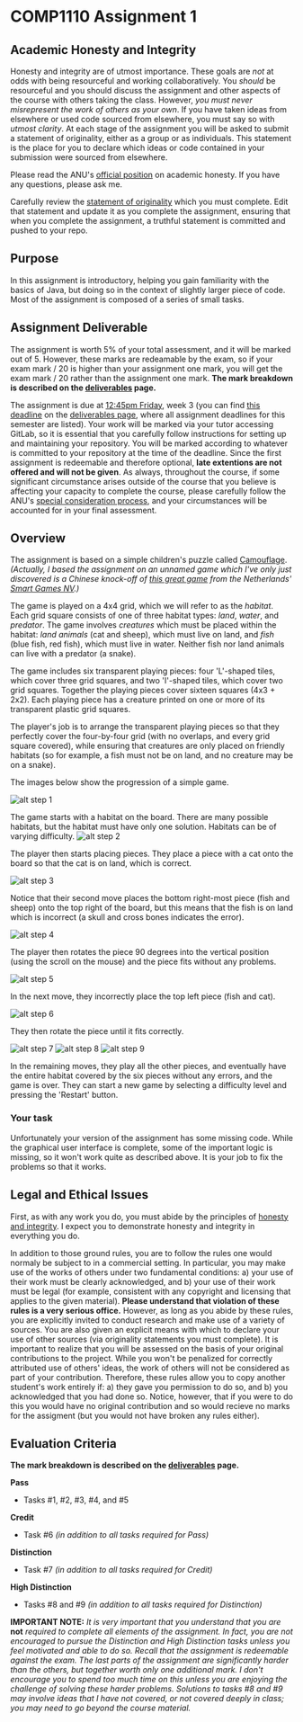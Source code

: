 # COMP1110 Assignment 1

## Academic Honesty and Integrity

Honesty and integrity are of utmost importance. These goals are *not* at odds
with being resourceful and working collaboratively. You *should* be resourceful
and you should discuss the assignment
and other aspects of the course with others taking the class. However, *you must
never misrepresent the work of others as your own*. If you have taken ideas from
elsewhere or used code sourced from elsewhere, you must say so with *utmost
clarity*. At each stage of the assignment you will be asked to submit a statement
of originality, either as a group or as individuals. This statement is the place
for you to declare which ideas or code contained in your submission were sourced
from elsewhere.

Please read the ANU's [official position](http://academichonesty.anu.edu.au/) on
academic honesty. If you have any questions, please ask me.

Carefully review the [statement of originality](originality.md) which you must
complete.  Edit that statement and update it as you complete the assignment,
ensuring that when you complete the assignment, a truthful statement is committed
and pushed to your repo.

## Purpose

In this assignment is introductory, helping you gain familiarity with the basics
of Java, but doing so in the context of slightly larger piece of code.  Most
of the assignment is composed of a series of small tasks.

## Assignment Deliverable

The assignment is worth 5% of your total assessment, and it will be marked out
of 5. However, these marks are redeamable by the exam, so if your exam mark / 20
is higher than your assignment one mark, you will get the exam mark / 20 rather
than the assignment one mark. **The mark breakdown is described on the
[deliverables](https://gitlab.cecs.anu.edu.au/comp1110/comp1110/wikis/deliverables#d1a-assignment-1-5-marks-individual) page.**

The assignment is due at [12:45pm Friday](http://www.timeanddate.com/worldclock/fixedtime.html?msg=Assignment+1+Due&iso=20160805T0245&p1=%3A),
week 3 (you can find [this deadline](https://gitlab.cecs.anu.edu.au/comp1110/comp1110/wikis/deliverables#d1a-assignment-1-5-marks-individual)
on the [deliverables page](https://gitlab.cecs.anu.edu.au/comp1110/comp1110/wikis/deliverables), where all assignment deadlines for this semester are
listed).
Your work will be marked via
your tutor accessing GitLab, so it is essential that you carefully follow
instructions for setting up and maintaining your repository. You will be marked
according to whatever is committed to your repository at the time of the deadline.
Since the first assignment is redeemable and therefore optional, **late extentions
are not offered and will not be given**. As always, throughout the course, if
some significant circumstance arises outside of the course that you believe is
affecting your capacity to complete the course, please carefully follow the ANU's [special consideration process](http://www.anu.edu.au/students/program-administration/assessments-exams/special-assessment-consideration), and your circumstances will be accounted for in your final assessment.

## Overview

The assignment is based on a simple children's puzzle called [Camouflage](http://www.smartgames.eu/en/smartgames/camouflage-north-pole).
*(Actually, I based the assignment on an unnamed game which I've only just
discovered is a Chinese knock-off of [this great game](http://www.smartgames.eu/en/smartgames/camouflage-north-pole)
from the Netherlands' [Smart Games NV](http://www.smartgames.eu/en).)*

The game is played on a 4x4 grid, which we will refer
to as the *habitat*.  Each grid square consists of one of three habitat types:
*land*, *water*, and *predator*.  The game involves *creatures* which must be
placed within the habitat: *land animals* (cat and sheep), which must live on land,
and *fish* (blue fish, red fish), which must live in water.   Neither fish nor
land animals can live with a predator (a snake).

The game includes six transparent playing pieces: four 'L'-shaped tiles, which
cover three grid squares, and two 'I'-shaped tiles, which cover two grid squares.
Together the playing pieces cover sixteen squares (4x3 + 2x2).  Each playing piece
has a creature printed on one or more of its transparent plastic grid squares.

The player's job is to arrange the transparent playing pieces so that they
perfectly cover the four-by-four grid (with no overlaps, and every grid square
covered), while ensuring that creatures are only placed on friendly habitats
(so for example, a fish must not be on land, and no creature may be on a snake).

The images below show the progression of a simple game.

![alt step 1](assets/step1.png)

The game starts with a habitat on the board.  There are many possible habitats,
but the habitat must have only one solution.  Habitats can be of varying
difficulty.
![alt step 2](assets/step2.png)

The player then starts placing pieces.   They place a piece with a cat onto the
board so that the cat is on land, which is correct.

![alt step 3](assets/step3.png)

Notice that their second move places
the bottom right-most piece (fish and sheep) onto the top right of the board,
but this means that the fish is on land which is incorrect (a skull and cross
bones indicates the error).  

![alt step 4](assets/step4.png)


The player then rotates the piece 90 degrees into
the vertical position (using the scroll on the mouse) and the piece fits without
any problems.

![alt step 5](assets/step5.png)

In the next move, they incorrectly place the top left piece
(fish and cat).

![alt step 6](assets/step6.png)

They then rotate the piece until it fits correctly.  

![alt step 7](assets/step7.png)
![alt step 8](assets/step8.png)
![alt step 9](assets/step9.png)

In the 
remaining moves, they play all the other pieces, and eventually have the 
entire habitat covered by the six pieces without any errors, and the game
is over.   They can start a new game by selecting a difficulty level and
pressing the 'Restart' button.

### Your task

Unfortunately your version of the assignment has some missing code.   While the
graphical user interface is complete, some of the important logic is missing,
so it won't work quite as described above.  It is your job to fix the problems
so that it works.
	
## Legal and Ethical Issues

First, as with any work you do, you must abide by the principles of
[honesty and integrity](http://cs.anu.edu.au/courses/COMP1110/Integrity). I expect
you to demonstrate honesty and integrity in everything you do.

In addition to those ground rules, you are to follow the rules one would normaly
be subject to in a commercial setting. In particular, you may make use of the
works of others under two fundamental conditions: a) your use of their work must
be clearly acknowledged, and b) your use of their work must be legal (for example,
consistent with any copyright and licensing that applies to the given material).
**Please understand that violation of these rules is a very serious office.**
However, as long as you abide by these rules, you are explicitly invited to
conduct research and make use of a variety of sources. You are also given an
explicit means with which to declare your use of other sources (via originality
statements you must complete). It is important to realize that you will be
assessed on the basis of your original contributions to the project. While you
won't be penalized for correctly attributed use of others' ideas, the work of
others will not be considered as part of your contribution. Therefore, these
rules allow you to copy another student's work entirely if: a) they gave you
permission to do so, and b) you acknowledged that you had done so. Notice,
however, that if you were to do this you would have no original contribution and
so would recieve no marks for the assigment (but you would not have broken any
rules either).
	
## Evaluation Criteria

**The mark breakdown is described on the
[deliverables](https://gitlab.cecs.anu.edu.au/comp1110/comp1110/wikis/deliverables#d1a-assignment-1-5-marks-individual) page.**

<a name="p"></a>
**Pass**
* Tasks #1, #2, #3, #4, and #5

<a name="cr"></a>
**Credit**
* Task #6 *(in addition to all tasks required for Pass)*

<a name="d"></a>
**Distinction**
* Task #7 *(in addition to all tasks required for Credit)*

<a name="hd"></a>
**High Distinction**
* Tasks #8 and #9 *(in addition to all tasks required for Distinction)*

**IMPORTANT NOTE:** *It is very important that you understand that you are* **not** *required to complete all elements of the
assignment. In fact, you are not encouraged to pursue the Distinction and High
Distinction tasks unless you feel motivated and able to do so. Recall that the
assignment is redeemable against the exam. The last parts of the assignment are
significantly harder than the others, but together worth only one additional mark. I
don't encourage you to spend too much time on this unless you are enjoying the
challenge of solving these harder problems.  Solutions to tasks #8 and #9 may
involve ideas that I have not covered, or not covered deeply in class; you may
need to go beyond the course material.*
